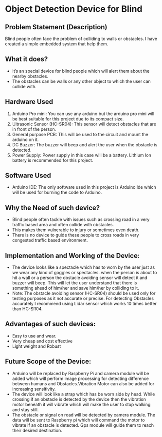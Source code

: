 # Object Detection Device for Blind 


## Problem Statement (Description) 
Blind people often face the problem of colliding to walls or obstacles. I have created a simple embedded system that help them.

## What it does?

- It’s an special device for blind people which will alert them about the nearby obstacles.
- The obstacles can be walls or any other object to which the user can collide with.

## Hardware Used

1. Arduino Pro mini: You can use any arduino but the arduino pro mini will be best suitable for this project due to its compact size.
2. Ultrasonic Sensor (HC-SR04): This sensor will detect obstacles that are in front of the person.
3. General purpose PCB: This will be used to the circuit and mount the arduino on it.
4. DC Buzzer: The buzzer will beep and alert the user when the obstacle is detected.
5. Power Supply: Power supply in this case will be a battery. Lithium Ion battery is recommended for this project.

## Software Used
- Arduino IDE: The only software used in this project is Arduino Ide which will be used for burning the code to Arduino.

## Why the Need of such device?

- Blind people often tackle with issues such as crossing road in a very traffic based area and often collide with obstacles.
- This makes them vulnerable to injury or sometimes even death.
- There is no device to guide these people to cross roads in very congested traffic based environment.

## Implementation and Working of the Device:
- The device looks like a spectacle which has to worn by the user just as we wear any kind of goggles or spectacles.
when the person is about to hit a wall or a person the obstacle avoiding sensor will detect it and buzzer will beep.
This will let the user understand that there is something ahead of him/her and save him/her by colliding to it.
 - Note: The obstacle avoiding sensor (HC-SR04) should be used only for testing purposes as it not accurate or precise. For detecting Obstacles accurately I recommend using Lidar sensor which works 10 times better than HC-SR04.

## Advantages of such devices:

- Easy to use and wear.
- Very cheap and cost effective
- Light weight and Robust

## Future Scope of the Device:
- Arduino will be replaced by Raspberry Pi and camera module will be added which will perform image processing for detecting difference between humans and Obstacles.Vibration   Motor can also be added for increasing sensitivity.
- The device will look like a strap which has be worn side by head.
While crossing if an obstacle is detected by the device then the vibration motor beneath it will vibrate which will make the user to stop walking and stay still.
- The obstacle or signal on road will be detected by camera module. The data will be sent to Raspberry pi which will command the motor to vibrate if an obstacle is detected. Gps module will guide them to reach their desired destination.
